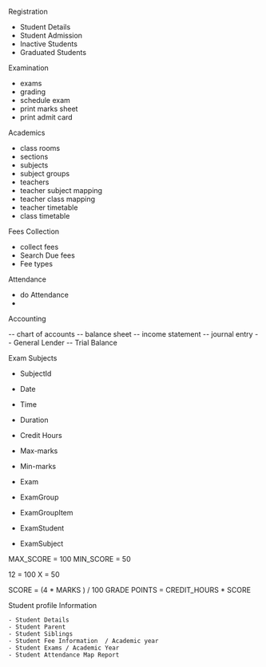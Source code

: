Registration

- Student Details
- Student Admission
- Inactive Students
- Graduated Students

Examination
- exams
- grading
- schedule exam
- print marks sheet
- print admit card


Academics

- class rooms
- sections
- subjects
- subject groups
- teachers
- teacher subject mapping
- teacher class mapping
- teacher timetable
- class timetable



Fees Collection

- collect fees
- Search Due fees
- Fee types


Attendance
- do Attendance
- 

Accounting

-- chart of accounts
-- balance sheet
-- income statement
-- journal entry
-- General Lender
-- Trial Balance




Exam Subjects


- SubjectId
- Date
- Time
- Duration
- Credit Hours
- Max-marks
- Min-marks

- Exam
- ExamGroup
- ExamGroupItem
- ExamStudent
- ExamSubject





MAX_SCORE = 100
MIN_SCORE = 50

12 = 100
X = 50



SCORE = (4 * MARKS ) / 100
GRADE POINTS = CREDIT_HOURS * SCORE


Student profile Information

    - Student Details
    - Student Parent
    - Student Siblings
    - Student Fee Information  / Academic year
    - Student Exams / Academic Year
    - Student Attendance Map Report